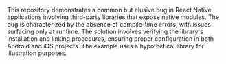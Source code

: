 This repository demonstrates a common but elusive bug in React Native applications involving third-party libraries that expose native modules. The bug is characterized by the absence of compile-time errors, with issues surfacing only at runtime.  The solution involves verifying the library's installation and linking procedures, ensuring proper configuration in both Android and iOS projects. The example uses a hypothetical library for illustration purposes.